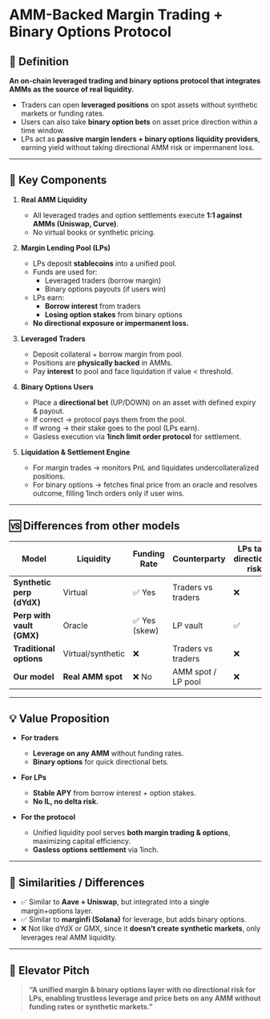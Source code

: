 # AMM-Backed Margin Trading + Binary Options Protocol  

## 📖 Definition  

**An on-chain leveraged trading and binary options protocol that integrates AMMs as the source of real liquidity.**  

- Traders can open **leveraged positions** on spot assets without synthetic markets or funding rates.  
- Users can also take **binary option bets** on asset price direction within a time window.  
- LPs act as **passive margin lenders + binary options liquidity providers**, earning yield without taking directional AMM risk or impermanent loss.  

---

## 🔑 Key Components  

1. **Real AMM Liquidity**  
   - All leveraged trades and option settlements execute **1:1 against AMMs (Uniswap, Curve)**.  
   - No virtual books or synthetic pricing.  

2. **Margin Lending Pool (LPs)**  
   - LPs deposit **stablecoins** into a unified pool.  
   - Funds are used for:  
     - Leveraged traders (borrow margin)  
     - Binary options payouts (if users win)  
   - LPs earn:  
     - **Borrow interest** from traders  
     - **Losing option stakes** from binary options  
   - **No directional exposure or impermanent loss.**  

3. **Leveraged Traders**  
   - Deposit collateral + borrow margin from pool.  
   - Positions are **physically backed** in AMMs.  
   - Pay **interest** to pool and face liquidation if value < threshold.  

4. **Binary Options Users**  
   - Place a **directional bet** (UP/DOWN) on an asset with defined expiry & payout.  
   - If correct → protocol pays them from the pool.  
   - If wrong → their stake goes to the pool (LPs earn).  
   - Gasless execution via **1inch limit order protocol** for settlement.  

5. **Liquidation & Settlement Engine**  
   - For margin trades → monitors PnL and liquidates undercollateralized positions.  
   - For binary options → fetches final price from an oracle and resolves outcome, filling 1inch orders only if user wins.  

---

## 🆚 Differences from other models  

| Model                      | Liquidity            | Funding Rate | Counterparty      | LPs take directional risk |
|----------------------------|---------------------|--------------|-------------------|---------------------------|
| **Synthetic perp (dYdX)**  | Virtual             | ✅ Yes       | Traders vs traders | ❌ |
| **Perp with vault (GMX)**  | Oracle              | ✅ Yes (skew)| LP vault          | ✅ |
| **Traditional options**    | Virtual/synthetic   | ❌           | Traders vs traders | ❌ |
| **Our model**              | **Real AMM spot**   | ❌ No        | AMM spot / LP pool | ❌ |

---

## 💡 Value Proposition  

- **For traders**  
  - **Leverage on any AMM** without funding rates.  
  - **Binary options** for quick directional bets.  

- **For LPs**  
  - **Stable APY** from borrow interest + option stakes.  
  - **No IL, no delta risk.**  

- **For the protocol**  
  - Unified liquidity pool serves **both margin trading & options**, maximizing capital efficiency.  
  - **Gasless options settlement** via 1inch.  

---

## 🎯 Similarities / Differences  

- ✅ Similar to **Aave + Uniswap**, but integrated into a single margin+options layer.  
- ✅ Similar to **marginfi (Solana)** for leverage, but adds binary options.  
- ❌ Not like dYdX or GMX, since it **doesn’t create synthetic markets**, only leverages real AMM liquidity.  

---

## 📝 Elevator Pitch  

> **“A unified margin & binary options layer with no directional risk for LPs, enabling trustless leverage and price bets on any AMM without funding rates or synthetic markets.”**
